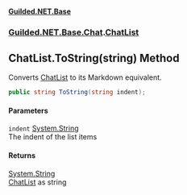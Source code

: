 
#### [Guilded.NET.Base](index 'index')
### [Guilded.NET.Base.Chat](index#Guilded_NET_Base_Chat 'Guilded.NET.Base.Chat').[ChatList](ChatList 'Guilded.NET.Base.Chat.ChatList')
## ChatList.ToString(string) Method
Converts [ChatList](ChatList 'Guilded.NET.Base.Chat.ChatList') to its Markdown equivalent.  
```csharp
public string ToString(string indent);
```

#### Parameters
<a name='Guilded_NET_Base_Chat_ChatList_ToString(string)_indent'></a>
`indent` [System.String](https://docs.microsoft.com/en-us/dotnet/api/System.String 'System.String')  
The indent of the list items
  

#### Returns
[System.String](https://docs.microsoft.com/en-us/dotnet/api/System.String 'System.String')  
[ChatList](ChatList 'Guilded.NET.Base.Chat.ChatList') as string
